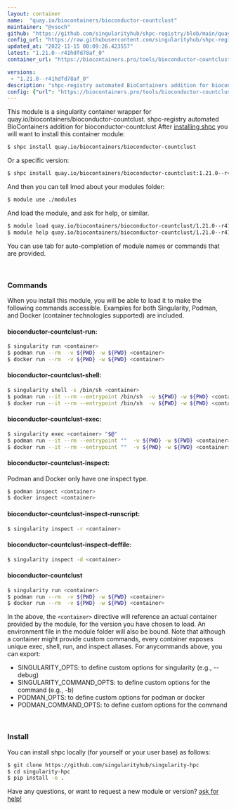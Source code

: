 ```yaml
---
layout: container
name:  "quay.io/biocontainers/bioconductor-countclust"
maintainer: "@vsoch"
github: "https://github.com/singularityhub/shpc-registry/blob/main/quay.io/biocontainers/bioconductor-countclust/container.yaml"
config_url: "https://raw.githubusercontent.com/singularityhub/shpc-registry/main/quay.io/biocontainers/bioconductor-countclust/container.yaml"
updated_at: "2022-11-15 00:09:26.423557"
latest: "1.21.0--r41hdfd78af_0"
container_url: "https://biocontainers.pro/tools/bioconductor-countclust"

versions:
 - "1.21.0--r41hdfd78af_0"
description: "shpc-registry automated BioContainers addition for bioconductor-countclust"
config: {"url": "https://biocontainers.pro/tools/bioconductor-countclust", "maintainer": "@vsoch", "description": "shpc-registry automated BioContainers addition for bioconductor-countclust", "latest": {"1.21.0--r41hdfd78af_0": "sha256:aeebd5a19a2129efb82a54cd40438c57a5a6827f1b0473c643613f45a6600e03"}, "tags": {"1.21.0--r41hdfd78af_0": "sha256:aeebd5a19a2129efb82a54cd40438c57a5a6827f1b0473c643613f45a6600e03"}, "docker": "quay.io/biocontainers/bioconductor-countclust"}
---
```


This module is a singularity container wrapper for quay.io/biocontainers/bioconductor-countclust.
shpc-registry automated BioContainers addition for bioconductor-countclust
After [installing shpc](#install) you will want to install this container module:


```bash
$ shpc install quay.io/biocontainers/bioconductor-countclust
```

Or a specific version:

```bash
$ shpc install quay.io/biocontainers/bioconductor-countclust:1.21.0--r41hdfd78af_0
```

And then you can tell lmod about your modules folder:

```bash
$ module use ./modules
```

And load the module, and ask for help, or similar.

```bash
$ module load quay.io/biocontainers/bioconductor-countclust/1.21.0--r41hdfd78af_0
$ module help quay.io/biocontainers/bioconductor-countclust/1.21.0--r41hdfd78af_0
```

You can use tab for auto-completion of module names or commands that are provided.

<br>

### Commands

When you install this module, you will be able to load it to make the following commands accessible.
Examples for both Singularity, Podman, and Docker (container technologies supported) are included.

#### bioconductor-countclust-run:

```bash
$ singularity run <container>
$ podman run --rm  -v ${PWD} -w ${PWD} <container>
$ docker run --rm  -v ${PWD} -w ${PWD} <container>
```

#### bioconductor-countclust-shell:

```bash
$ singularity shell -s /bin/sh <container>
$ podman run --it --rm --entrypoint /bin/sh  -v ${PWD} -w ${PWD} <container>
$ docker run --it --rm --entrypoint /bin/sh  -v ${PWD} -w ${PWD} <container>
```

#### bioconductor-countclust-exec:

```bash
$ singularity exec <container> "$@"
$ podman run --it --rm --entrypoint ""  -v ${PWD} -w ${PWD} <container> "$@"
$ docker run --it --rm --entrypoint ""  -v ${PWD} -w ${PWD} <container> "$@"
```

#### bioconductor-countclust-inspect:

Podman and Docker only have one inspect type.

```bash
$ podman inspect <container>
$ docker inspect <container>
```

#### bioconductor-countclust-inspect-runscript:

```bash
$ singularity inspect -r <container>
```

#### bioconductor-countclust-inspect-deffile:

```bash
$ singularity inspect -d <container>
```



#### bioconductor-countclust

```bash
$ singularity run <container>
$ podman run --rm  -v ${PWD} -w ${PWD} <container>
$ docker run --rm  -v ${PWD} -w ${PWD} <container>
```


In the above, the `<container>` directive will reference an actual container provided
by the module, for the version you have chosen to load. An environment file in the
module folder will also be bound. Note that although a container
might provide custom commands, every container exposes unique exec, shell, run, and
inspect aliases. For anycommands above, you can export:

 - SINGULARITY_OPTS: to define custom options for singularity (e.g., --debug)
 - SINGULARITY_COMMAND_OPTS: to define custom options for the command (e.g., -b)
 - PODMAN_OPTS: to define custom options for podman or docker
 - PODMAN_COMMAND_OPTS: to define custom options for the command

<br>

### Install

You can install shpc locally (for yourself or your user base) as follows:

```bash
$ git clone https://github.com/singularityhub/singularity-hpc
$ cd singularity-hpc
$ pip install -e .
```

Have any questions, or want to request a new module or version? [ask for help!](https://github.com/singularityhub/singularity-hpc/issues)